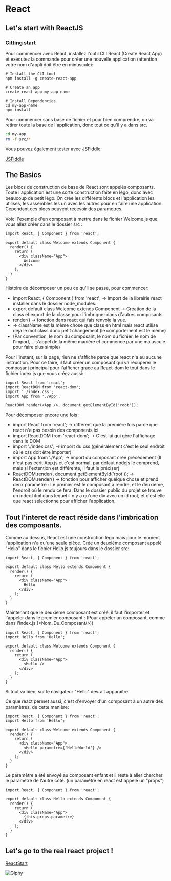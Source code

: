 # React

## Let's start with ReactJS

### Gitting start

Pour commencer avec React, installez l'outil CLI React (Create React App) et exécutez la commande pour créer une nouvelle application (attention votre nom d'appli doit être en minuscule):

````
# Install the CLI tool
npm install -g create-react-app

# Create an app
create-react-app my-app-name

# Install Dependencies
cd my-app-name
npm install
````

Pour commencer sans base de fichier et pour bien comprendre, on va retirer toute la base de l'application, donc tout ce qu'il y a dans src.

````BASH
cd my-app
rm -f src/*
````

Vous pouvez également tester avec JSFiddle:

[JSFiddle](https://jsfiddle.net/reactjs/69z2wepo/)

## The Basics

Les blocs de construction de base de React sont appelés composants. Toute l'application est une sorte construction faite en légo, donc avec beaucoup de petit légo. On crée les différents blocs et l'application les utilises, les assembles les un avec les autres pour en faire une application. Cependant ces blocs peuvent recevoir des paramètres.

Voici l'exemple d'un composant à mettre dans le fichier Welcome.js que vous allez créer dans le dossier src : 

```JS
import React, { Component } from 'react';

export default class Welcome extends Component {
  render() {
    return (
      <div className="App">
        Welcome
      </div>
    );
  }
}
```

Histoire de décomposer un peu ce qu'il se passe, pour commencer:
- import React, { Component } from 'react'; -> Import de la librairie react installer dans le dossier node_modules.
- export default class Welcome extends Component -> Création de la class et export de la classe pour l'imbriquer dans d'autres composants
- render() -> fonction dans react qui fais renvoie la vue.
- <div className="App"> -> className est la même chose que class en html mais react utilise deja le mot class donc petit changement (le comportement est le même)
- (Par convention, le nom du composant, le nom du fichier, le nom de l'import,... s'appel de la même manière et commence par une majuscule pour faire plus simple)

Pour l'instant, sur la page, rien ne s'affiche parce que react n'a eu aucune instruction. Pour ce faire, il faut créer un composant qui va récupérer le composant principal pour l'afficher grace au React-dom le tout dans le fichier index.js que vous créez aussi: 

````JS
import React from 'react';
import ReactDOM from 'react-dom';
import './index.css';
import App from './App';

ReactDOM.render(<App />, document.getElementById('root'));
````

Pour décomposer encore une fois : 
- import React from 'react'; -> différent que la première fois parce que react n'a pas besoin des components ici
- import ReactDOM from 'react-dom'; -> C'est lui qui gère l'affichage dans le DOM
- import './index.css'; -> import du css (généralement c'est le seul endroit où le css doit être importer)
- import App from './App'; -> import du composant créé précédement (Il n'est pas écrit App.js et c'est normal, par défaut nodejs le comprend, mais si l'extention est différente, il faut le préciser)
- ReactDOM.render(<App />, document.getElementById('root')); -> ReactDOM.render() -> fonction pour afficher quelque chose et prend deux paramètre : Le premier est le composant à rendre, et le deuxième, l'endroit où le rendu ce fera. 
Dans le dossier public du projet se trouve un index.html dans lequel il n'y a qu'une div avec un id root, et c'est elle que react sélectionne pour afficher l'application.

## Tout l'interet de react réside dans l'imbrication des composants.

Comme au dessus, React est une construction légo mais pour le moment l'application n'a qu'une seule pièce.
Crée un deuxième composant appelé "Hello" dans le fichier Hello.js toujours dans le dossier src:

```JS
import React, { Component } from 'react';

export default class Hello extends Component {
  render() {
    return (
      <div className="App">
        Hello
      </div>
    );
  }
}
```
Maintenant que le deuxième composant est créé, il faut l'importer et l'appeler dans le premier composant  :
(Pour appeler un composant, comme dans l'index.js (<Nom_Du_Composant/>))

```Js
import React, { Component } from 'react';
import Hello from 'Hello';

export default class Welcome extends Component {
  render() {
    return (
      <div className="App">
        <Hello />
      </div>
    );
  }
}
```
Si tout va bien, sur le navigateur "Hello" devrait apparaître.

Ce que react permet aussi, c'est d'envoyer d'un composant à un autre des paramètres, de cette manière: 

```JS
import React, { Component } from 'react';
import Hello from 'Hello';

export default class Welcome extends Component {
  render() {
    return (
      <div className="App">
        <Hello parametre={'HelloWorld'} />
      </div>
    );
  }
}
```
Le paramètre a été envoyé au composant enfant et il reste à aller chercher le paramètre de l'autre côté.
(un paramètre en react est appelé un "props")

```JS
import React, { Component } from 'react';

export default class Hello extends Component {
  render() {
    return (
      <div className="App">
        {this.props.parametre}
      </div>
    );
  }
}
```
## Let's go to the real react project !

[ReactStart](../readme.md)

![Giphy](https://media1.tenor.com/images/00ecffdc7134e3fa132ebe3505d73ae4/tenor.gif?itemid=6117320)


